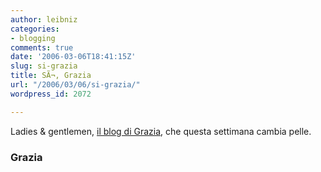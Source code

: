 ```yaml
---
author: leibniz
categories:
- blogging
comments: true
date: '2006-03-06T18:41:15Z'
slug: si-grazia
title: SÃ¬, Grazia
url: "/2006/03/06/si-grazia/"
wordpress_id: 2072

---
```

Ladies & gentlemen, [il blog di Grazia](https://grazia.blog.it/), che questa settimana cambia pelle.


### Grazia
